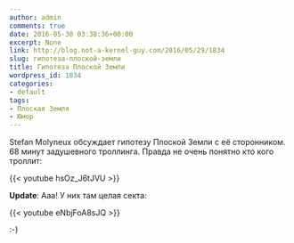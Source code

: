 ```yaml
---
author: admin
comments: true
date: 2016-05-30 03:38:36+00:00
excerpt: None
link: http://blog.not-a-kernel-guy.com/2016/05/29/1834
slug: гипотеза-плоской-земли
title: Гипотеза Плоской Земли
wordpress_id: 1834
categories:
- default
tags:
- Плоская Земля
- Юмор
---
```


Stefan Molyneux обсуждает гипотезу Плоской Земли с её сторонником. 68 минут задушевного троллинга. Правда не очень понятно кто кого троллит:

{{< youtube hsOz_J6tJVU >}}

**Update**: Ааа! У них там целая секта:

{{< youtube eNbjFoA8sJQ >}}

:-)
